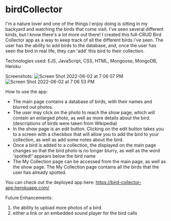 # birdCollector

I'm a nature lover and one of the things I enjoy doing is sitting in my backyard and watching the birds that come visit. I've seen several different kinds, but I know there's a lot more out there!  I created this full-CRUD  Bird Collector app as a way to keep track of all the different birds i've seen.  The user has the ability to add birds to the database, and, once the user has seen the bird in real life, they can 'add' this bird to their collection.

Technologies used:  EJS, JavaScript, CSS, HTML, Mongoose, MongoDB, Heroku


Screenshots:
![Screen Shot 2022-06-02 at 7 06 07 PM](https://user-images.githubusercontent.com/103963101/171768453-d42739fd-decf-4b6b-8505-ad1d550f8a0a.png)
![Screen Shot 2022-06-02 at 7 06 53 PM](https://user-images.githubusercontent.com/103963101/171768469-6d75fea1-e639-4016-a90d-34e1f8008d45.png)

How to use the app:

- The main page contains a database of birds, with their names and blurred out photos.
- The user may click on the photo to reach the show page, which will contain an enlarged photo, as well as more details about the bird. (descriptions of     birds were taken from Wikipedia)
- In the show page is an edit button.  Clicking on the edit button takes you to a screen with a checkbox that will allow you to add the bird to your         collection, as well as add some notes about the bird.  
- Once a bird is added to a collection, the displayed on the main page changes so that the bird photo is no longer blurry, as well as the word 'spotted!'     appears below the bird name
- The My Collection page can be accessed from the main page, as well as the show page.  The My Collection page contains all the birds that the user has       already spotted.

You can check out the deployed app here:  https://bird-collector-app.herokuapp.com/

Future Enhancements:
1. the ability to upload more photos of a bird
2. either a link or an embedded sound player for the bird calls
